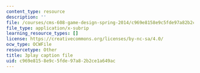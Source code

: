 ```yaml
---
content_type: resource
description: ''
file: /courses/cms-608-game-design-spring-2014/c969e8158e9c5fde97a82b2ce1a649ac_1506695.vtt
file_type: application/x-subrip
learning_resource_types: []
license: https://creativecommons.org/licenses/by-nc-sa/4.0/
ocw_type: OCWFile
resourcetype: Other
title: 3play caption file
uid: c969e815-8e9c-5fde-97a8-2b2ce1a649ac
---
```

